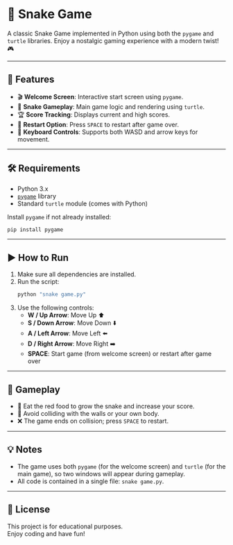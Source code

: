 # 🐍 Snake Game

A classic Snake Game implemented in Python using both the `pygame` and `turtle` libraries. Enjoy a nostalgic gaming experience with a modern twist! 🎮

---

## 🚀 Features

- 🎬 **Welcome Screen**: Interactive start screen using `pygame`.
- 🐍 **Snake Gameplay**: Main game logic and rendering using `turtle`.
- 🏆 **Score Tracking**: Displays current and high scores.
- 🔄 **Restart Option**: Press `SPACE` to restart after game over.
- 🎹 **Keyboard Controls**: Supports both WASD and arrow keys for movement.

---

## 🛠️ Requirements

- Python 3.x
- [`pygame`](https://www.pygame.org/) library
- Standard `turtle` module (comes with Python)

Install `pygame` if not already installed:
```sh
pip install pygame
```

---

## ▶️ How to Run

1. Make sure all dependencies are installed.
2. Run the script:
   ```sh
   python "snake game.py"
   ```
3. Use the following controls:
   - **W / Up Arrow**: Move Up ⬆️
   - **S / Down Arrow**: Move Down ⬇️
   - **A / Left Arrow**: Move Left ⬅️
   - **D / Right Arrow**: Move Right ➡️
   - **SPACE**: Start game (from welcome screen) or restart after game over

---

## 🎲 Gameplay

- 🍎 Eat the red food to grow the snake and increase your score.
- 🚧 Avoid colliding with the walls or your own body.
- ❌ The game ends on collision; press `SPACE` to restart.

---

## 💡 Notes

- The game uses both `pygame` (for the welcome screen) and `turtle` (for the main game), so two windows will appear during gameplay.
- All code is contained in a single file: `snake game.py`.

---

## 📄 License

This project is for educational purposes.  
Enjoy coding and have fun!
